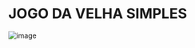 # JOGO DA VELHA SIMPLES
![image](https://github.com/raphaelnsilva/jogodavelha/assets/129803784/c7299924-1417-4f11-ba3c-f2e4ab09ba4a)

